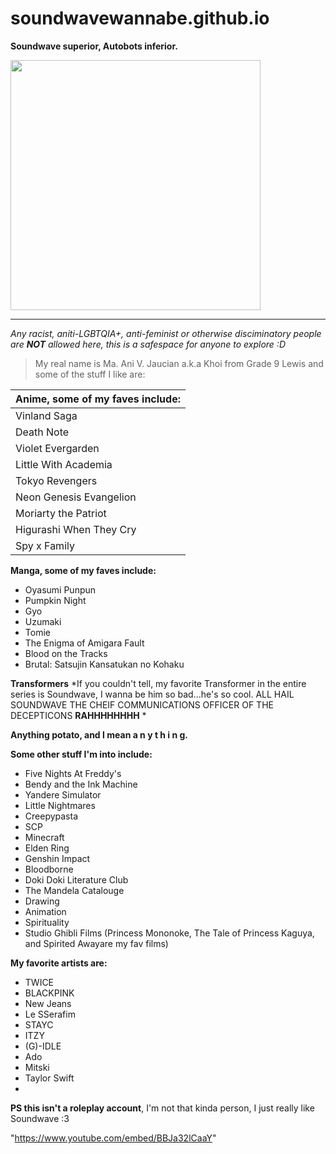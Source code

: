 # soundwavewannabe.github.io
**Soundwave superior, Autobots inferior.**


<img src="https://encrypted-tbn0.gstatic.com/images?q=tbn:ANd9GcQxD1FKPizJeS8IHl5bV3HeZRz4SjssoOynag&usqp=CAU" width=400>

---
*Any racist, aniti-LGBTQIA+, anti-feminist or otherwise disciminatory people are **NOT** allowed here, this is a safespace for anyone to explore :D*




> My real name is Ma. Ani V. Jaucian a.k.a Khoi from Grade 9 Lewis and some of the stuff I like are:


|**Anime, some of my faves include:**|
|-----------------------------------|
| Vinland Saga|Death Note |
| Death Note|Violet Evergarden |                       
| Violet Evergarden                  |
| Little With Academia               |
| Tokyo Revengers                    |
| Neon Genesis Evangelion            | 
| Moriarty the Patriot               | 
| Higurashi When They Cry            |
| Spy x Family                      |

**Manga, some of my faves include:**
- Oyasumi Punpun
- Pumpkin Night
- Gyo
- Uzumaki
- Tomie
- The Enigma of Amigara Fault
- Blood on the Tracks
- Brutal: Satsujin Kansatukan no Kohaku

**Transformers**
*If you couldn't tell, my favorite Transformer in the entire series is Soundwave, I wanna be him so bad...he's so cool. ALL HAIL SOUNDWAVE THE CHEIF COMMUNICATIONS OFFICER OF THE DECEPTICONS **RAHHHHHHHH** *

**Anything potato, and I mean a n y t h i n g.**

**Some other stuff I'm into include:**
- Five Nights At Freddy's            
- Bendy and the Ink Machine
- Yandere Simulator
- Little Nightmares
- Creepypasta
- SCP 
- Minecraft
- Elden Ring
- Genshin Impact
- Bloodborne
- Doki Doki Literature Club
- The Mandela Catalouge
- Drawing
- Animation
- Spirituality 
- Studio Ghibli Films (Princess Mononoke, The Tale of Princess Kaguya, and Spirited Awayare my fav films)

**My favorite artists are:**
- TWICE
- BLACKPINK
- New Jeans 
- Le SSerafim
- STAYC
- ITZY
- (G)-IDLE
- Ado
- Mitski
- Taylor Swift
- 

**PS this isn't a roleplay account**, I'm not that kinda person, I just really like Soundwave :3


"https://www.youtube.com/embed/BBJa32lCaaY" 
